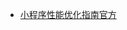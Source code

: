 - [小程序性能优化指南官方](https://developers.weixin.qq.com/community/develop/doc/00040e5a0846706e893dcc24256009)
